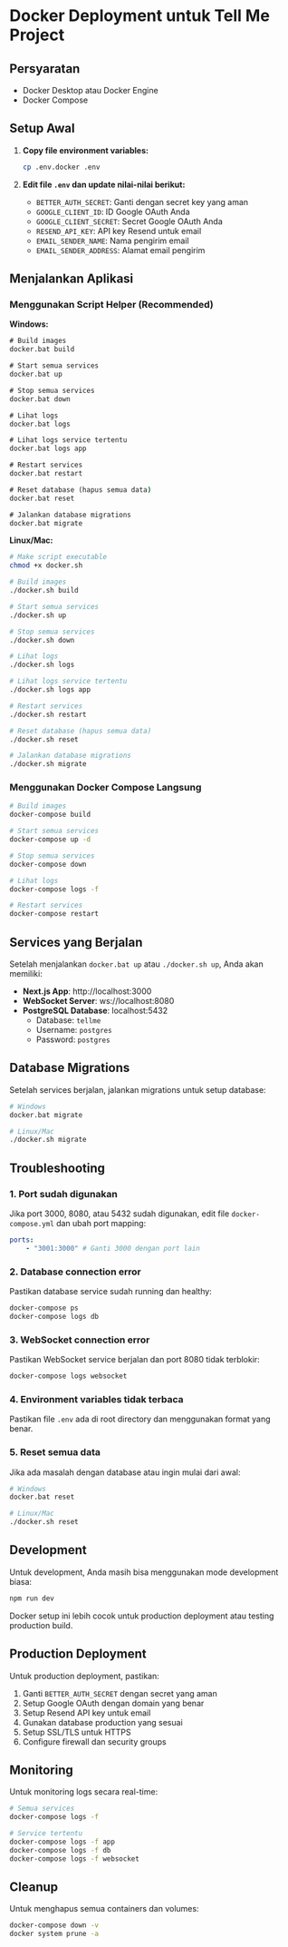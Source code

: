 # Docker Deployment untuk Tell Me Project

## Persyaratan

- Docker Desktop atau Docker Engine
- Docker Compose

## Setup Awal

1. **Copy file environment variables:**

    ```bash
    cp .env.docker .env
    ```

2. **Edit file `.env` dan update nilai-nilai berikut:**
    - `BETTER_AUTH_SECRET`: Ganti dengan secret key yang aman
    - `GOOGLE_CLIENT_ID`: ID Google OAuth Anda
    - `GOOGLE_CLIENT_SECRET`: Secret Google OAuth Anda
    - `RESEND_API_KEY`: API key Resend untuk email
    - `EMAIL_SENDER_NAME`: Nama pengirim email
    - `EMAIL_SENDER_ADDRESS`: Alamat email pengirim

## Menjalankan Aplikasi

### Menggunakan Script Helper (Recommended)

**Windows:**

```cmd
# Build images
docker.bat build

# Start semua services
docker.bat up

# Stop semua services
docker.bat down

# Lihat logs
docker.bat logs

# Lihat logs service tertentu
docker.bat logs app

# Restart services
docker.bat restart

# Reset database (hapus semua data)
docker.bat reset

# Jalankan database migrations
docker.bat migrate
```

**Linux/Mac:**

```bash
# Make script executable
chmod +x docker.sh

# Build images
./docker.sh build

# Start semua services
./docker.sh up

# Stop semua services
./docker.sh down

# Lihat logs
./docker.sh logs

# Lihat logs service tertentu
./docker.sh logs app

# Restart services
./docker.sh restart

# Reset database (hapus semua data)
./docker.sh reset

# Jalankan database migrations
./docker.sh migrate
```

### Menggunakan Docker Compose Langsung

```bash
# Build images
docker-compose build

# Start semua services
docker-compose up -d

# Stop semua services
docker-compose down

# Lihat logs
docker-compose logs -f

# Restart services
docker-compose restart
```

## Services yang Berjalan

Setelah menjalankan `docker.bat up` atau `./docker.sh up`, Anda akan memiliki:

- **Next.js App**: http://localhost:3000
- **WebSocket Server**: ws://localhost:8080
- **PostgreSQL Database**: localhost:5432
    - Database: `tellme`
    - Username: `postgres`
    - Password: `postgres`

## Database Migrations

Setelah services berjalan, jalankan migrations untuk setup database:

```bash
# Windows
docker.bat migrate

# Linux/Mac
./docker.sh migrate
```

## Troubleshooting

### 1. Port sudah digunakan

Jika port 3000, 8080, atau 5432 sudah digunakan, edit file `docker-compose.yml` dan ubah port mapping:

```yaml
ports:
    - "3001:3000" # Ganti 3000 dengan port lain
```

### 2. Database connection error

Pastikan database service sudah running dan healthy:

```bash
docker-compose ps
docker-compose logs db
```

### 3. WebSocket connection error

Pastikan WebSocket service berjalan dan port 8080 tidak terblokir:

```bash
docker-compose logs websocket
```

### 4. Environment variables tidak terbaca

Pastikan file `.env` ada di root directory dan menggunakan format yang benar.

### 5. Reset semua data

Jika ada masalah dengan database atau ingin mulai dari awal:

```bash
# Windows
docker.bat reset

# Linux/Mac
./docker.sh reset
```

## Development

Untuk development, Anda masih bisa menggunakan mode development biasa:

```bash
npm run dev
```

Docker setup ini lebih cocok untuk production deployment atau testing production build.

## Production Deployment

Untuk production deployment, pastikan:

1. Ganti `BETTER_AUTH_SECRET` dengan secret yang aman
2. Setup Google OAuth dengan domain yang benar
3. Setup Resend API key untuk email
4. Gunakan database production yang sesuai
5. Setup SSL/TLS untuk HTTPS
6. Configure firewall dan security groups

## Monitoring

Untuk monitoring logs secara real-time:

```bash
# Semua services
docker-compose logs -f

# Service tertentu
docker-compose logs -f app
docker-compose logs -f db
docker-compose logs -f websocket
```

## Cleanup

Untuk menghapus semua containers dan volumes:

```bash
docker-compose down -v
docker system prune -a
```
